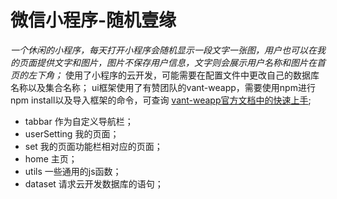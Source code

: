 
# 微信小程序-随机壹缘
*一个休闲的小程序，每天打开小程序会随机显示一段文字一张图，用户也可以在我的页面提供文字和图片，图片不保存用户信息，文字则会展示用户名称和图片在首页的左下角；*
使用了小程序的云开发，可能需要在配置文件中更改自己的数据库名称以及集合名称；
ui框架使用了有赞团队的vant-weapp，需要使用npm进行npm install以及导入框架的命令，可查询 [vant-weapp官方文档中的快速上手](https://vant-contrib.gitee.io/vant-weapp/#/quickstart);

* tabbar 作为自定义导航栏；
* userSetting 我的页面；
* set 我的页面功能栏相对应的页面；
* home 主页；
* utils 一些通用的js函数；
* dataset 请求云开发数据库的语句；

